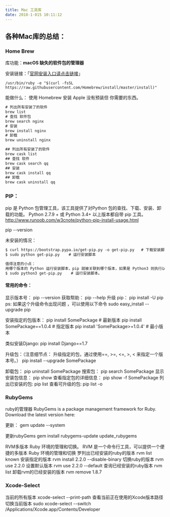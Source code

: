 ```yaml
---
title: Mac 工具库
date: 2018-1-015 10:11:12
---
```


## 各种Mac库的总结：

### Home Brew

库功能：**macOS 缺失的软件包的管理器**

安装链接：「[官网安装入口请点击链接](https://brew.sh/index_zh-cn)」

```
/usr/bin/ruby -e "$(curl -fsSL https://raw.githubusercontent.com/Homebrew/install/master/install)"
```

能做什么：
使用 Homebrew 安装 Apple 没有预装但 你需要的东西。

``` xml
# 列出所有安装了的软件
brew list
# 查找 软件包
brew search nginx
# 安装
brew install nginx
# 卸载
brew uninstall nginx

## 列出所有安装了的软件
brew cask list
## 查找 软件
brew cask search qq
## 安装
brew cask install qq
## 卸载
brew cask uninstall qq
```

### PIP：

pip 是 Python 包管理工具，该工具提供了对Python 包的查找、下载、安装、卸载的功能。
Python 2.7.9 + 或 Python 3.4+ 以上版本都自带 pip 工具。
http://www.runoob.com/w3cnote/python-pip-install-usage.html

pip --version

未安装的情况：
``` xml
$ curl https://bootstrap.pypa.io/get-pip.py -o get-pip.py   # 下载安装脚本
$ sudo python get-pip.py    # 运行安装脚本

值得注意的小点：
用哪个版本的 Python 运行安装脚本，pip 就被关联到哪个版本，如果是 Python3 则执行以下命令：
$ sudo python3 get-pip.py    # 运行安装脚本。

```

#### 常用的命令：

显示版本号： pip --version
获取帮助： pip --help
升级 pip： pip install -U pip
ps: 如果这个升级命令出现问题 ，可以使用以下命令
sudo easy_install --upgrade pip

安装指定的包版本：
pip install SomePackage              # 最新版本
pip install SomePackage==1.0.4       # 指定版本
pip install 'SomePackage>=1.0.4'     # 最小版本

类似安装Django: pip install Django==1.7

升级包：（注意细节点： 升级指定的包，通过使用==, >=, <=, >, < 来指定一个版本号。）
pip install --upgrade SomePackage

卸载包：
pip uninstall SomePackage
搜索包：
pip search SomePackage
显示安装包信息：
pip show
查看指定包的详细信息： pip show -f SomePackage
列出已安装的包: pip list
查看可升级的包: pip list -o


### RubyGems

ruby的管理器
RubyGems is a package management framework for Ruby. Download the latest version here:

更新：
gem update --system

更新rubyGems
gem install rubygems-update
update_rubygems

RVM多版本 Ruby 环境的管理和切换。
RVM 是一个命令行工具，可以提供一个便捷的多版本 Ruby 环境的管理和切换
罗列出已经安装的ruby的版本
rvm list known
安装指定的版本
rvm install 2.2.0 --disable-binary
切换ruby的版本
rvm use 2.2.0
设置默认版本
rvm use 2.2.0 --default
查询已经安装的ruby版本
rvm list
卸载rvm的已经安装的版本
rvm remove 1.8.7


### Xcode-Select

当前的所有版本
xcode-select --print-path 查看当前正在使用的Xcode版本路径
切换当前版本
sudo xcode-select --switch /Applications/Xcode.app/Contents/Developer

















